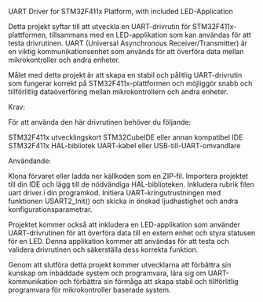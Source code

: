 UART Driver for STM32F411x Platform, with included LED-Application





Detta projekt syftar till att utveckla en UART-drivrutin för STM32F411x-plattformen, tillsammans med en LED-applikation som kan användas för att testa drivrutinen. UART (Universal Asynchronous Receiver/Transmitter) är en viktig kommunikationsenhet som används för att överföra data mellan mikrokontroller och andra enheter.

Målet med detta projekt är att skapa en stabil och pålitlig UART-drivrutin som fungerar korrekt på STM32F411x-plattformen och möjliggör snabb och tillförlitlig dataöverföring mellan mikrokontrollern och andra enheter.


Krav:

För att använda den här drivrutinen behöver du följande:

STM32F411x utvecklingskort
STM32CubeIDE eller annan kompatibel IDE
STM32F411x HAL-bibliotek
UART-kabel eller USB-till-UART-omvandlare


Användande:

Klona förvaret eller ladda ner källkoden som en ZIP-fil.
Importera projektet till din IDE och lägg till de nödvändiga HAL-biblioteken.
Inkludera rubrik filen uart driver.i din programkod.
Initiera UART-kringutrustningen med funktionen USART2_Init() och skicka in önskad ljudhastighet och andra konfigurationsparametrar.


Projektet kommer också att inkludera en LED-applikation som använder UART-drivrutinen för att överföra data till en extern enhet och styra statusen för en LED. Denna applikation kommer att användas för att testa och validera drivrutinen och säkerställa dess korrekta funktion.

Genom att slutföra detta projekt kommer utvecklarna att förbättra sin kunskap om inbäddade system och programvara, lära sig om UART-kommunikation och förbättra sin förmåga att skapa stabil och tillförlitlig programvara för mikrokontroller baserade system.




 
